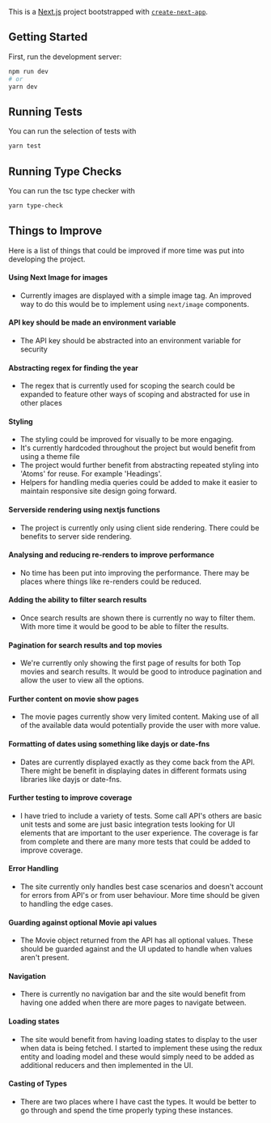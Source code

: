 This is a [Next.js](https://nextjs.org/) project bootstrapped with [`create-next-app`](https://github.com/vercel/next.js/tree/canary/packages/create-next-app).

## Getting Started

First, run the development server:

```bash
npm run dev
# or
yarn dev
```

## Running Tests

You can run the selection of tests with

```bash
yarn test
```

## Running Type Checks

You can run the tsc type checker with

```bash
yarn type-check
```

## Things to Improve

Here is a list of things that could be improved if more time was put into developing the project.

#### Using Next Image for images

- Currently images are displayed with a simple image tag. An improved way to do this would be to implement using `next/image` components.

#### API key should be made an environment variable

- The API key should be abstracted into an environment variable for security

#### Abstracting regex for finding the year

- The regex that is currently used for scoping the search could be expanded to feature other ways of scoping and abstracted for use in other places

#### Styling

- The styling could be improved for visually to be more engaging.
- It's currently hardcoded throughout the project but would benefit from using a theme file
- The project would further benefit from abstracting repeated styling into 'Atoms' for reuse. For example 'Headings'.
- Helpers for handling media queries could be added to make it easier to maintain responsive site design going forward.

#### Serverside rendering using nextjs functions

- The project is currently only using client side rendering. There could be benefits to server side rendering.

#### Analysing and reducing re-renders to improve performance

- No time has been put into improving the performance. There may be places where things like re-renders could be reduced.

#### Adding the ability to filter search results

- Once search results are shown there is currently no way to filter them. With more time it would be good to be able to filter the results.

#### Pagination for search results and top movies

- We're currently only showing the first page of results for both Top movies and search results. It would be good to introduce pagination and allow the user to view all the options.

#### Further content on movie show pages

- The movie pages currently show very limited content. Making use of all of the available data would potentially provide the user with more value.

#### Formatting of dates using something like dayjs or date-fns

- Dates are currently displayed exactly as they come back from the API. There might be benefit in displaying dates in different formats using libraries like dayjs or date-fns.

#### Further testing to improve coverage

- I have tried to include a variety of tests. Some call API's others are basic unit tests and some are just basic integration tests looking for UI elements that are important to the user experience. The coverage is far from complete and there are many more tests that could be added to improve coverage.

#### Error Handling

- The site currently only handles best case scenarios and doesn't account for errors from API's or from user behaviour. More time should be given to handling the edge cases.

#### Guarding against optional Movie api values

- The Movie object returned from the API has all optional values. These should be guarded against and the UI updated to handle when values aren't present.

#### Navigation

- There is currently no navigation bar and the site would benefit from having one added when there are more pages to navigate between.

#### Loading states

- The site would benefit from having loading states to display to the user when data is being fetched. I started to implement these using the redux entity and loading model and these would simply need to be added as additional reducers and then implemented in the UI.

#### Casting of Types

- There are two places where I have cast the types. It would be better to go through and spend the time properly typing these instances.
